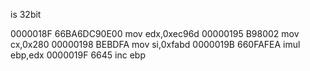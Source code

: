 is 32bit

0000018F  66BA6DC90E00      mov edx,0xec96d
00000195  B98002            mov cx,0x280
00000198  BEBDFA            mov si,0xfabd
0000019B  660FAFEA          imul ebp,edx
0000019F  6645              inc ebp

